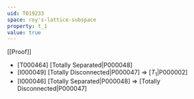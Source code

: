 ```yaml
---
uid: T019233
space: roy's-lattice-subspace
property: t_1
value: true
---
```

[[Proof]]

* [T000464] [Totally Separated|P000048]
* [I000049] [Totally Disconnected|P000047] => [$T_1$|P000002]
* [I000046] [Totally Separated|P000048] => [Totally Disconnected|P000047]

